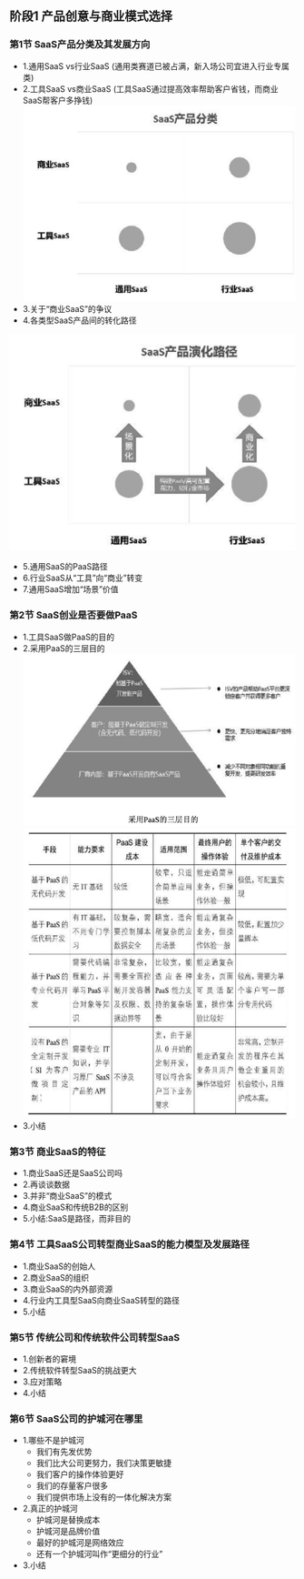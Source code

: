 ## 阶段1 产品创意与商业模式选择
### 第1节 SaaS产品分类及其发展方向 
- 1.通用SaaS vs行业SaaS (通用类赛道已被占满，新入场公司宜进入行业专属类)
- 2.工具SaaS vs商业SaaS (工具SaaS通过提高效率帮助客户省钱，而商业SaaS帮客户多挣钱)
![SaaSGenres](resources/SaaSGenres.png)
- 3.关于“商业SaaS”的争议 
- 4.各类型SaaS产品间的转化路径

![SaaSRevolutionMap](resources/SaaSRevolutionMap.png)
- 5.通用SaaS的PaaS路径 
- 6.行业SaaS从“工具”向“商业”转变 
- 7.通用SaaS增加“场景”价值
### 第2节 SaaS创业是否要做PaaS 
- 1.工具SaaS做PaaS的目的 
- 2.采用PaaS的三层目的
![AdoptPaaSPurpose](resources/AdoptPaasPurpos.png)
![PaaSCustom](resources/PaaSCustomization.png)
- 3.小结
### 第3节 商业SaaS的特征 
- 1.商业SaaS还是SaaS公司吗 
- 2.再谈谈数据 
- 3.并非“商业SaaS”的模式 
- 4.商业SaaS和传统B2B的区别 
- 5.小结:SaaS是路径，而非目的
### 第4节 工具SaaS公司转型商业SaaS的能力模型及发展路径 
- 1.商业SaaS的创始人
- 2.商业SaaS的组织
- 3.商业SaaS的内外部资源 
- 4.行业内工具型SaaS向商业SaaS转型的路径
- 5.小结
### 第5节 传统公司和传统软件公司转型SaaS
- 1.创新者的窘境 
- 2.传统软件转型SaaS的挑战更大 
- 3.应对策略
- 4.小结
### 第6节 SaaS公司的护城河在哪里
- 1.哪些不是护城河
  - 我们有先发优势
  - 我们比大公司更努力，我们决策更敏捷
  - 我们客户的操作体验更好
  - 我们的存量客户很多
  - 我们提供市场上没有的一体化解决方案
- 2.真正的护城河
  - 护城河是替换成本
  - 护城河是品牌价值
  - 最好的护城河是网络效应
  - 还有一个护城河叫作“更细分的行业”
- 3.小结